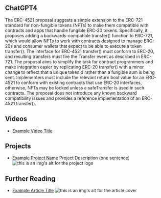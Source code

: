 ## ChatGPT4

The ERC-4521 proposal suggests a simple extension to the ERC-721 standard for non-fungible tokens (NFTs) to make them compatible with contracts and apps that handle fungible ERC-20 tokens. Specifically, it proposes adding a backwards-compatible transfer() function to ERC-721, which would allow NFTs to work with contracts designed to manage ERC-20s and consumer wallets that expect to be able to execute a token transfer(). The interface for ERC-4521 transfer() must conform to ERC-20, and resulting transfers must fire the Transfer event as described in ERC-721. The proposal aims to simplify the task for contract programmers and make integration easier by replicating ERC-20 transfer() with a minor change to reflect that a unique tokenId rather than a fungible sum is being sent. Implementers must include the relevant return bool value for an ERC-4521 to conform with existing contracts that use ERC-20 interfaces, otherwise, NFTs may be locked unless a safeTransfer is used in such contracts. The proposal does not introduce any known backward compatibility issues and provides a reference implementation of an ERC-4521 transfer().

## Videos

- [Example Video Title](https://www.youtube.com/watch?v=TDGq4aeevgY)

## Projects

- [Example Project Name](https://xxxx.xxx/xxxxx) Project Description (one sentence) ![this is an img's alt for the project logo](https://xxxx.xxx/project-logo.xxx)

## Further Reading

- [Example Article Title](https://xxxx.xxx/xxxxx) ![this is an img's alt for the article cover](https://xxxx.xxx/article-cover.xxx)
